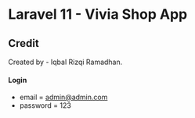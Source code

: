 # Laravel 11 - Vivia Shop App

## Credit

Created by - Iqbal Rizqi Ramadhan.

#### Login

-   email = admin@admin.com
-   password = 123
